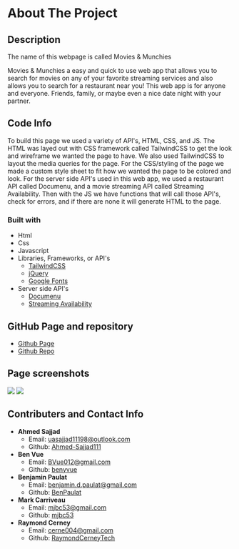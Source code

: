 # About The Project
## Description
The name of this webpage is called Movies & Munchies

Movies & Munchies a easy and quick to use web app that allows you to search for
movies on any of your favorite streaming services and also allows you to search
for a restaurant near you! This web app is for anyone and everyone. Friends, 
family, or maybe even a nice date night with your partner.

## Code Info
To build this page we used a variety of API's, HTML, CSS, and JS. The HTML
was layed out with CSS framework called TailwindCSS to get the look and
wireframe we wanted the page to have. We also used TailwindCSS to layout the
media queries for the page. For the CSS/styling of the page we made a custom 
style sheet to fit how we wanted the page to be colored and look. For the server
side API's used in this web app, we used a restaurant API called Documenu, and a
movie streaming API called Streaming Availability. Then with the JS we have
functions that will call those API's, check for errors, and if there are none
it will generate HTML to the page.

### Built with
* Html
* Css
* Javascript
* Libraries, Frameworks, or API's
    * [TailwindCSS](https://tailwindcss.com/)
    * [jQuery](https://jquery.com/)
    * [Google Fonts](https://fonts.google.com/)
* Server side API's
    * [Documenu](https://documenu.com/)
    * [Streaming Availability](https://rapidapi.com/movie-of-the-night-movie-of-the-night-default/api/streaming-availability)

## GitHub Page and repository
* [Github Page](https://raymondcerneytech.github.io/Munchies-and-Movies/)
* [Github Repo](https://github.com/RaymondCerneyTech/Munchies-and-Movies)

## Page screenshots
<img src="./assets/page-screenshots/desktop-page-screenshot.png">
<img src="./assets/page-screenshots/mobile-page-screenshot.png">

## Contributers and Contact Info
* <strong>Ahmed Sajjad</strong>
    * Email: uasajjad11198@outlook.com
    * Github: [Ahmed-Sajjad111](https://github.com/Ahmed-Sajjad111)
* <strong>Ben Vue</strong>
    * Email: BVue012@gmail.com
    * Github: [benyvue](https://github.com/benyvue)
* <strong>Benjamin Paulat</strong>
    * Email: benjamin.d.paulat@gmail.com
    * Github: [BenPaulat](https://github.com/BenPaulat)
* <strong>Mark Carriveau</strong>
    * Email: mjbc53@gmail.com
    * Github: [mjbc53](https://github.com/mjbc53)
* <strong>Raymond Cerney</strong>
    * Email: cerne004@gmail.com
    * Github: [RaymondCerneyTech](https://github.com/RaymondCerneyTech)
